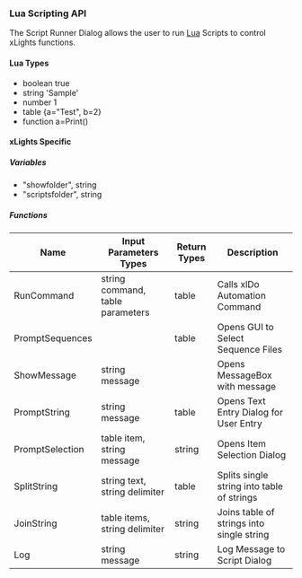 ### Lua Scripting API
The Script Runner Dialog allows the user to run [Lua](http://www.lua.org/manual/5.3/manual.html) Scripts to control xLights functions.

#### Lua Types
  - boolean true
  - string 'Sample'
  - number 1
  - table {a="Test", b=2}
  - function a=Print()

#### xLights Specific

##### Variables
  - "showfolder", string
  - "scriptsfolder", string

##### Functions

| Name             | Input Parameters Types           | Return Types | Description                                |
| ---------------- | -------------------------------- | ------------ | ------------------------------------------ |
| RunCommand       | string command, table parameters | table        | Calls xlDo Automation Command              |
| PromptSequences  |                                  | table        | Opens GUI to Select Sequence Files         |
| ShowMessage      | string message                   |              | Opens MessageBox with message              |
| PromptString     | string message                   | table        | Opens Text Entry Dialog for User Entry     |
| PromptSelection  | table item, string message       | string       | Opens Item Selection Dialog                |
| SplitString      | string text, string delimiter    | table        | Splits single string into table of strings |
| JoinString       | table items, string delimiter    | string       | Joins table of strings into single string  |
| Log              | string message                   | string       | Log Message to Script Dialog               |
